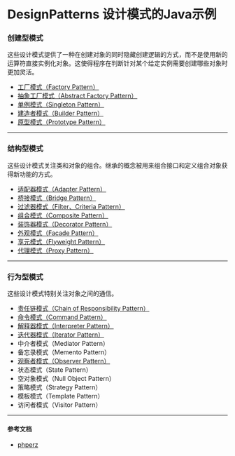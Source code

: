 # DesignPatterns  设计模式的Java示例

### 创建型模式
这些设计模式提供了一种在创建对象的同时隐藏创建逻辑的方式，而不是使用新的运算符直接实例化对象。这使得程序在判断针对某个给定实例需要创建哪些对象时更加灵活。

* [工厂模式（Factory Pattern）](https://github.com/103style/DesignPatterns/tree/master/app/src/main/java/com/lxk/designpatterns/FactoryPattern)
* [抽象工厂模式（Abstract Factory Pattern）](https://github.com/103style/DesignPatterns/tree/master/app/src/main/java/com/lxk/designpatterns/AbstractFactoryPattern)
* [单例模式（Singleton Pattern）](https://github.com/103style/DesignPatterns/tree/master/app/src/main/java/com/lxk/designpatterns/SingletonPattern)
* [建造者模式（Builder Pattern）](https://github.com/103style/DesignPatterns/tree/master/app/src/main/java/com/lxk/designpatterns/BuilderPattern)
* [原型模式（Prototype Pattern）](https://github.com/103style/DesignPatterns/tree/master/app/src/main/java/com/lxk/designpatterns/PrototypePattern)

---

### 结构型模式
这些设计模式关注类和对象的组合。继承的概念被用来组合接口和定义组合对象获得新功能的方式。

* [适配器模式（Adapter Pattern）](https://github.com/103style/DesignPatterns/tree/master/app/src/main/java/com/lxk/designpatterns/AdapterPattern)
* [桥接模式（Bridge Pattern）](https://github.com/103style/DesignPatterns/tree/master/app/src/main/java/com/lxk/designpatterns/BridgePattern)
* [过滤器模式（Filter、Criteria Pattern）](https://github.com/103style/DesignPatterns/tree/master/app/src/main/java/com/lxk/designpatterns/FilterPattern)
* [组合模式（Composite Pattern）](https://github.com/103style/DesignPatterns/tree/master/app/src/main/java/com/lxk/designpatterns/CompositePattern)
* [装饰器模式（Decorator Pattern）](https://github.com/103style/DesignPatterns/tree/master/app/src/main/java/com/lxk/designpatterns/DecoratorPattern)
* [外观模式（Facade Pattern）](https://github.com/103style/DesignPatterns/tree/master/app/src/main/java/com/lxk/designpatterns/FacadePattern)
* [享元模式（Flyweight Pattern）](https://github.com/103style/DesignPatterns/tree/master/app/src/main/java/com/lxk/designpatterns/FlyweightPattern)
* [代理模式（Proxy Pattern）](https://github.com/103style/DesignPatterns/tree/master/app/src/main/java/com/lxk/designpatterns/ProxyPattern)

---

### 行为型模式
这些设计模式特别关注对象之间的通信。

* [责任链模式（Chain of Responsibility Pattern）](https://github.com/103style/DesignPatterns/tree/master/app/src/main/java/com/lxk/designpatterns/ChainofResponsibilityPattern)
* [命令模式（Command Pattern）](https://github.com/103style/DesignPatterns/tree/master/app/src/main/java/com/lxk/designpatterns/CommandPattern)
* [解释器模式（Interpreter Pattern）](https://github.com/103style/DesignPatterns/tree/master/app/src/main/java/com/lxk/designpatterns/InterpreterPattern)
* [迭代器模式（Iterator Pattern）](https://github.com/103style/DesignPatterns/tree/master/app/src/main/java/com/lxk/designpatterns/IteratorPattern)
* 中介者模式（Mediator Pattern）
* 备忘录模式（Memento Pattern）
* [观察者模式（Observer Pattern）](https://github.com/103style/DesignPatterns/tree/master/app/src/main/java/com/lxk/designpatterns/ObserverPattern)
* 状态模式（State Pattern）
* 空对象模式（Null Object Pattern）
* 策略模式（Strategy Pattern）
* 模板模式（Template Pattern）
* 访问者模式（Visitor Pattern）

---

#### 参考文档
* [phperz](http://www.phperz.com/special/40.html)